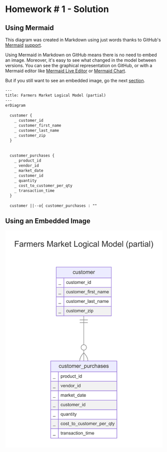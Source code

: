 # Homework # 1 - Solution

## Using Mermaid

This diagram was created in Markdown using just words thanks to GitHub's [Mermaid](https://github.com/mermaid-js/mermaid) [support](https://github.blog/developer-skills/github/include-diagrams-markdown-files-mermaid/). 

Using Mermaid in Markdown on GitHub means there is no need to embed an image. Moreover, it's easy to see what changed in the model between versions. You can see the graphical representation on GitHub, or with a Mermaid editor like [Mermaid Live Editor](https://mermaid.live/) or [Mermaid Chart](https://www.mermaidchart.com/).

But if you still want to see an embedded image, go the next [section](#).

```mermaid
---
title: Farmers Market Logical Model (partial)
---
erDiagram

  customer {
    _ customer_id
    _ customer_first_name
    _ customer_last_name
    _ customer_zip
  }


  customer_purchases {
    _ product_id
    _ vendor_id
    _ market_date
    _ customer_id
    _ quantity
    _ cost_to_customer_per_qty
    _ transaction_time
  }

  customer ||--o{ customer_purchases : ""

```

## Using an Embedded Image

![Image of the Farmers Market - Logical Model (partial)](images/solution_1.png "Farmers Market - Logical Model (partial)")
